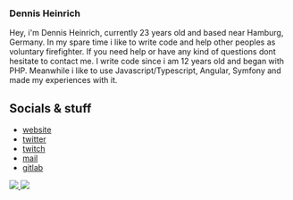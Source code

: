 ### Dennis Heinrich
Hey, i'm Dennis Heinrich, currently 23 years old and based near Hamburg, Germany. In my spare time i like to write code and help other peoples as voluntary firefighter. If you need help or have any kind of questions dont hesitate to contact me. I write code since i am 12 years old and began with PHP. Meanwhile i like to use Javascript/Typescript, Angular, Symfony and made my experiences with it.

## Socials & stuff
* [website](https://go.cloudmaker97.de/start)
* [twitter](https://go.cloudmaker97.de/twitter)
* [twitch](https://go.cloudmaker97.de/twitch)
* [mail](https://go.cloudmaker97.de/posteo)
* [gitlab](https://go.cloudmaker97.de/gitlab)

<p class="center">
  <a href="https://cloudmaker97.de">
      <img src="https://img.shields.io/website?down_message=Offline&style=for-the-badge&up_message=Online&url=https%3A%2F%2Fcloudmaker97.de">
  </a>


  <a href="https://www.twitch.tv/cloudmaker97">
      <img src="https://img.shields.io/twitch/status/cloudmaker97?style=for-the-badge">
  </a>
</p>
